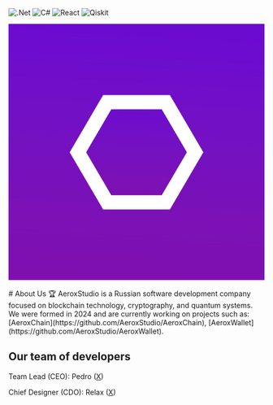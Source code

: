 ![.Net](https://img.shields.io/badge/.NET-5C2D91?style=for-the-badge&logo=.net&logoColor=white)
![C#](https://img.shields.io/badge/c%23-%23239120.svg?style=for-the-badge&logo=csharp&logoColor=white)
![React](https://img.shields.io/badge/react-%2320232a.svg?style=for-the-badge&logo=react&logoColor=%2361DAFB)
![Qiskit](https://img.shields.io/badge/Qiskit-%236929C4.svg?style=for-the-badge&logo=Qiskit&logoColor=white)
<p style="text-align: center;">
  <img src="./logo.jpg">
</p>
# About Us 🏆
AeroxStudio is a Russian software development company focused on blockchain technology, cryptography, and quantum systems. We were formed in 2024 and are currently working on projects such as: [AeroxChain](https://github.com/AeroxStudio/AeroxChain), [AeroxWallet](https://github.com/AeroxStudio/AeroxWallet).

## Our team of developers
Team Lead (CEO): Pedro ([X](https://x.com/pedro_aerox))

Chief Designer (CDO): Relax ([X](https://x.com/relax_aerox))
